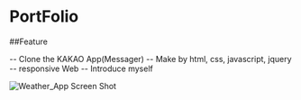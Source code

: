 # PortFolio

##Feature

-- Clone the KAKAO App(Messager)
-- Make by html, css, javascript, jquery
-- responsive Web
-- Introduce myself

![Weather_App Screen Shot](/assets/weather_App.png?raw=true "Optional Title")
